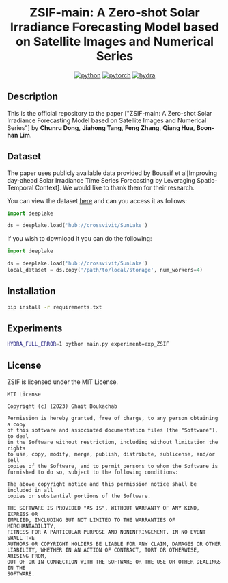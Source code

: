 <div align="center">
  
# ZSIF-main: A Zero-shot Solar Irradiance Forecasting Model based on Satellite Images and Numerical Series
[![python](https://img.shields.io/badge/-Python_3.8_%7C_3.9_%7C_3.10-blue?logo=python&logoColor=white)](https://github.com/pre-commit/pre-commit)
[![pytorch](https://img.shields.io/badge/PyTorch_2.0+-ee4c2c?logo=pytorch&logoColor=white)](https://pytorch.org/get-started/locally/)
[![hydra](https://img.shields.io/badge/Config-Hydra_1.3-89b8cd)](https://hydra.cc/) 

</div>

## Description
This is the official repository to the paper ["ZSIF-main: A Zero-shot Solar Irradiance Forecasting Model based on Satellite Images and Numerical Series"] by **Chunru Dong**, **Jiahong Tang**, **Feng Zhang**, **Qiang Hua**, **Boon-han Lim**.

## Dataset
The paper uses publicly available data provided by Boussif et al[Improving day-ahead Solar Irradiance Time Series Forecasting by Leveraging Spatio-Temporal Context]. We would like to thank them for their research.

You can view the dataset [here](https://app.activeloop.ai/crossvivit/SunLake) and can you access it as follows:
```python
import deeplake

ds = deeplake.load('hub://crossvivit/SunLake')
```
If you wish to download it you can do the following:
```python
import deeplake

ds = deeplake.load('hub://crossvivit/SunLake')
local_dataset = ds.copy('/path/to/local/storage', num_workers=4)
```

## Installation
```bash
pip install -r requirements.txt
```

## Experiments
```bash
HYDRA_FULL_ERROR=1 python main.py experiment=exp_ZSIF
```

## License

ZSIF is licensed under the MIT License.

```
MIT License

Copyright (c) (2023) Ghait Boukachab

Permission is hereby granted, free of charge, to any person obtaining a copy
of this software and associated documentation files (the "Software"), to deal
in the Software without restriction, including without limitation the rights
to use, copy, modify, merge, publish, distribute, sublicense, and/or sell
copies of the Software, and to permit persons to whom the Software is
furnished to do so, subject to the following conditions:

The above copyright notice and this permission notice shall be included in all
copies or substantial portions of the Software.

THE SOFTWARE IS PROVIDED "AS IS", WITHOUT WARRANTY OF ANY KIND, EXPRESS OR
IMPLIED, INCLUDING BUT NOT LIMITED TO THE WARRANTIES OF MERCHANTABILITY,
FITNESS FOR A PARTICULAR PURPOSE AND NONINFRINGEMENT. IN NO EVENT SHALL THE
AUTHORS OR COPYRIGHT HOLDERS BE LIABLE FOR ANY CLAIM, DAMAGES OR OTHER
LIABILITY, WHETHER IN AN ACTION OF CONTRACT, TORT OR OTHERWISE, ARISING FROM,
OUT OF OR IN CONNECTION WITH THE SOFTWARE OR THE USE OR OTHER DEALINGS IN THE
SOFTWARE.
```
